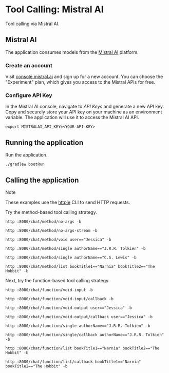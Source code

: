 # Tool Calling: Mistral AI

Tool calling via Mistral AI.

## Mistral AI

The application consumes models from the [Mistral AI](https://mistral.ai) platform.

### Create an account

Visit [console.mistral.ai](https://console.mistral.ai) and sign up for a new account.
You can choose the "Experiment" plan, which gives you access to the Mistral APIs for free.

### Configure API Key

In the Mistral AI console, navigate to _API Keys_ and generate a new API key.
Copy and securely store your API key on your machine as an environment variable.
The application will use it to access the Mistral AI API.

```shell
export MISTRALAI_API_KEY=<YOUR-API-KEY>
```

## Running the application

Run the application.

```shell
./gradlew bootRun
```

## Calling the application

> [!NOTE]
> These examples use the [httpie](https://httpie.io) CLI to send HTTP requests.

Try the method-based tool calling strategy.

```shell
http :8080/chat/method/no-args -b
```

```shell
http :8080/chat/method/no-args-stream -b
```

```shell
http :8080/chat/method/void user=="Jessica" -b
```

```shell
http :8080/chat/method/single authorName=="J.R.R. Tolkien" -b
```

```shell
http :8080/chat/method/single authorName=="C.S. Lewis" -b
```

```shell
http :8080/chat/method/list bookTitle1=="Narnia" bookTitle2=="The Hobbit" -b
```

Next, try the function-based tool calling strategy.

```shell
http :8080/chat/function/void-input -b
```

```shell
http :8080/chat/function/void-input/callback -b
```

```shell
http :8080/chat/function/void-output user=="Jessica" -b
```

```shell
http :8080/chat/function/void-output/callback user=="Jessica" -b
```

```shell
http :8080/chat/function/single authorName=="J.R.R. Tolkien" -b
```

```shell
http :8080/chat/function/single/callback authorName=="J.R.R. Tolkien" -b
```

```shell
http :8080/chat/function/list bookTitle1=="Narnia" bookTitle2=="The Hobbit" -b
```

```shell
http :8080/chat/function/list/callback bookTitle1=="Narnia" bookTitle2=="The Hobbit" -b
```
